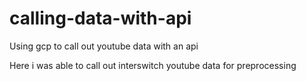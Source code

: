 # calling-data-with-api
Using gcp to call out youtube data with an api

Here i was able to call out interswitch youtube data for preprocessing
